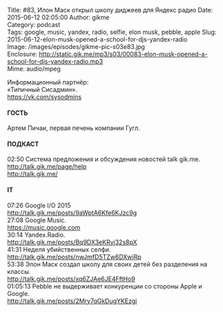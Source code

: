 Title: #83, Илон Маск открыл школу диджеев для Яндекс радио
Date: 2015-06-12 02:05:00
Author: gikme  
Category: podcast  
Tags: google, music, yandex, radio, selfie, elon musk, pebble, apple
Slug: 2015-06-12-elon-musk-opened-a-school-for-djs-yandex-radio  
Image: /images/episodes/gikme-pic-s03e83.jpg  
Enclosure: http://static.gik.me/mp3/s03/00083-elon-musk-opened-a-school-for-djs-yandex-radio.mp3  
Mime: audio/mpeg

Информационный партнёр:  
«Типичный Сисадмин».  
<https://vk.com/sysodmins>

#### ГОСТЬ

Артем Пичаи, первая печень компании Гугл.

#### ПОДКАСТ

02:50 Система предложения и обсуждения новостей talk gik.me.  
<http://talk.gik.me/page/help>  
<http://talk.gik.me/>

#### IT

07:26 Google I/O 2015  
<http://talk.gik.me/posts/9aWptA6Kfe6KJzc9g>  
27:08 Google Music.  
<https://music.google.com>  
30:14 Yandex.Radio.  
<http://talk.gik.me/posts/Bq9DX3eKRyj32s8pX>  
41:31 Неделя убийственных селфи.  
<http://talk.gik.me/posts/nwJmfD5TZw6DXwjRp>  
53:38 Элон Маск создал школу для своих детей без разделения на классы.  
<http://talk.gik.me/posts/xq6ZJAe6JE4FftHo9>  
 01:05:13 Pebble не выдерживает конкуренции со стороны Apple и Google.  
<http://talk.gik.me/posts/2Mry7qGkDugYKEzgi>
